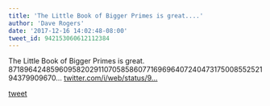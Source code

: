 ```yaml
---
title: 'The Little Book of Bigger Primes is great....'
author: 'Dave Rogers'
date: '2017-12-16 14:02:48-08:00'
tweet_id: 942153060612112384
---
```

The Little Book of Bigger Primes is great. 871896424859609582029110705858607716969640724047317500855252194379909670… [twitter.com/i/web/status/9…](https://twitter.com/i/web/status/942153060612112384)

[tweet](https://twitter.com/yukondude/status/942153060612112384)